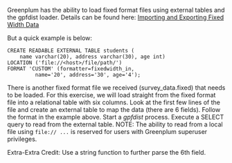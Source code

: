 Greenplum has the ability to load fixed format files using external tables and the gpfdist loader. Details can be found here: [Importing and Exporting Fixed Width Data](http://gpdb.docs.pivotal.io/5190/admin_guide/load/topics/g-importing-and-exporting-fixed-width-data.html)

But a quick example is below:
```
CREATE READABLE EXTERNAL TABLE students (
    name varchar(20), address varchar(30), age int)
LOCATION ('file://<host>/file/path/')
FORMAT 'CUSTOM' (formatter=fixedwidth_in,
         name='20', address='30', age='4');
```

There is another fixed format file we received (survey_data.fixed) that needs to be loaded.
For this exercise, we will load straight from the fixed format file into a relational table with six columns.
Look at the first few lines of the file and create an external table to map the data (there are 6 fields). Follow the format in the example above. Start a _gpfdist_ process. Execute a SELECT query to read from the external table.
NOTE: The ability to read from a local file using `file:// ...` is reserved for users with Greenplum superuser privileges.

Extra-Extra Credit: Use a string function to further parse the 6th field.
